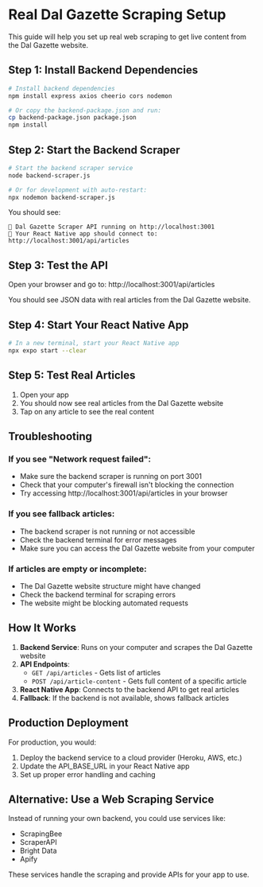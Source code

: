 # Real Dal Gazette Scraping Setup

This guide will help you set up real web scraping to get live content from the Dal Gazette website.

## Step 1: Install Backend Dependencies

```bash
# Install backend dependencies
npm install express axios cheerio cors nodemon

# Or copy the backend-package.json and run:
cp backend-package.json package.json
npm install
```

## Step 2: Start the Backend Scraper

```bash
# Start the backend scraper service
node backend-scraper.js

# Or for development with auto-restart:
npx nodemon backend-scraper.js
```

You should see:
```
🚀 Dal Gazette Scraper API running on http://localhost:3001
📱 Your React Native app should connect to: http://localhost:3001/api/articles
```

## Step 3: Test the API

Open your browser and go to: http://localhost:3001/api/articles

You should see JSON data with real articles from the Dal Gazette website.

## Step 4: Start Your React Native App

```bash
# In a new terminal, start your React Native app
npx expo start --clear
```

## Step 5: Test Real Articles

1. Open your app
2. You should now see real articles from the Dal Gazette website
3. Tap on any article to see the real content

## Troubleshooting

### If you see "Network request failed":
- Make sure the backend scraper is running on port 3001
- Check that your computer's firewall isn't blocking the connection
- Try accessing http://localhost:3001/api/articles in your browser

### If you see fallback articles:
- The backend scraper is not running or not accessible
- Check the backend terminal for error messages
- Make sure you can access the Dal Gazette website from your computer

### If articles are empty or incomplete:
- The Dal Gazette website structure might have changed
- Check the backend terminal for scraping errors
- The website might be blocking automated requests

## How It Works

1. **Backend Service**: Runs on your computer and scrapes the Dal Gazette website
2. **API Endpoints**: 
   - `GET /api/articles` - Gets list of articles
   - `POST /api/article-content` - Gets full content of a specific article
3. **React Native App**: Connects to the backend API to get real articles
4. **Fallback**: If the backend is not available, shows fallback articles

## Production Deployment

For production, you would:
1. Deploy the backend service to a cloud provider (Heroku, AWS, etc.)
2. Update the API_BASE_URL in your React Native app
3. Set up proper error handling and caching

## Alternative: Use a Web Scraping Service

Instead of running your own backend, you could use services like:
- ScrapingBee
- ScraperAPI
- Bright Data
- Apify

These services handle the scraping and provide APIs for your app to use.
